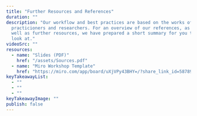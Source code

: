 ```yaml
---
title: "Further Resources and References"
duration: ""
description: "Our workflow and best practices are based on the works of many
  practicioners and researchers. For an overview of our references, as
  well as further resources, we have prepared a short summary for you to
  look at."
videoSrc: ""
resources:
  - name: "Slides (PDF)"
    href: "/assets/Sources.pdf"
  - name: "Miro Workshop Template"
    href: "https://miro.com/app/board/uXjVPy43BHY=/?share_link_id=587893963337"
keyTakeawayList:
  - ""
  - ""
  - ""
keyTakeawayImage: ""
publish: false
---
```

